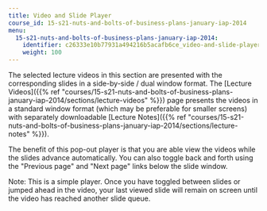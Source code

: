 ```yaml
---
title: Video and Slide Player
course_id: 15-s21-nuts-and-bolts-of-business-plans-january-iap-2014
menu:
  15-s21-nuts-and-bolts-of-business-plans-january-iap-2014:
    identifier: c26333e10b77931a494216b5acafb6ce_video-and-slide-player
    weight: 100
---
```

The selected lecture videos in this section are presented with the corresponding slides in a side-by-side / dual window format. The [Lecture Videos]({{% ref "courses/15-s21-nuts-and-bolts-of-business-plans-january-iap-2014/sections/lecture-videos" %}}) page presents the videos in a standard window format (which may be preferable for smaller screens) with separately downloadable [Lecture Notes]({{% ref "courses/15-s21-nuts-and-bolts-of-business-plans-january-iap-2014/sections/lecture-notes" %}}).

The benefit of this pop-out player is that you are able view the videos while the slides advance automatically. You can also toggle back and forth using the "Previous page" and "Next page" links below the slide window.

Note: This is a simple player. Once you have toggled between slides or jumped ahead in the video, your last viewed slide will remain on screen until the video has reached another slide queue.